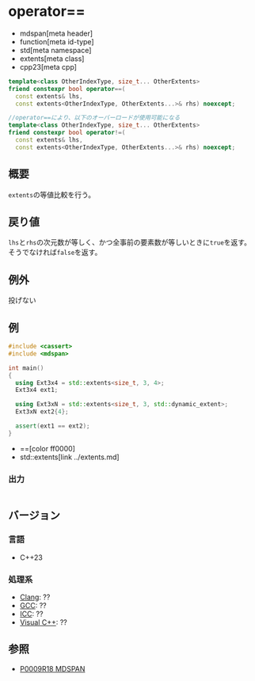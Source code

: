 # operator==
* mdspan[meta header]
* function[meta id-type]
* std[meta namespace]
* extents[meta class]
* cpp23[meta cpp]

```cpp
template<class OtherIndexType, size_t... OtherExtents>
friend constexpr bool operator==(
  const extents& lhs,
  const extents<OtherIndexType, OtherExtents...>& rhs) noexcept;

//operator==により、以下のオーバーロードが使用可能になる        
template<class OtherIndexType, size_t... OtherExtents>
friend constexpr bool operator!=(
  const extents& lhs,
  const extents<OtherIndexType, OtherExtents...>& rhs) noexcept;
```

## 概要
`extents`の等値比較を行う。


## 戻り値
`lhs`と`rhs`の次元数が等しく、かつ全事前の要素数が等しいときに`true`を返す。そうでなければ`false`を返す。


## 例外
投げない


## 例
```cpp example
#include <cassert>
#include <mdspan>

int main()
{
  using Ext3x4 = std::extents<size_t, 3, 4>;
  Ext3x4 ext1;

  using Ext3xN = std::extents<size_t, 3, std::dynamic_extent>;
  Ext3xN ext2{4};

  assert(ext1 == ext2);
}
```
* ==[color ff0000]
* std::extents[link ../extents.md]


### 出力
```
```


## バージョン
### 言語
- C++23

### 処理系
- [Clang](/implementation.md#clang): ??
- [GCC](/implementation.md#gcc): ??
- [ICC](/implementation.md#icc): ??
- [Visual C++](/implementation.md#visual_cpp): ??


## 参照
- [P0009R18 MDSPAN](https://www.open-std.org/jtc1/sc22/wg21/docs/papers/2022/p0009r18.html)
